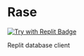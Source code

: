 # Rase

[![Try with Replit Badge](https://replit.com/badge?caption=Try%20with%20Replit)](https://replit.com/github/replit-community/rase)

Replit database client
